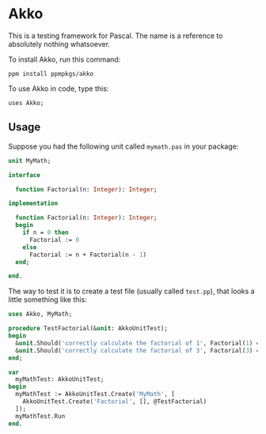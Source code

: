 # Akko

This is a testing framework for Pascal. The name is a reference to absolutely nothing whatsoever.

To install Akko, run this command:

~~~
ppm install ppmpkgs/akko
~~~

To use Akko in code, type this:

~~~
uses Akko;
~~~

## Usage

Suppose you had the following unit called `mymath.pas` in your package:

~~~ pascal
unit MyMath;

interface

  function Factorial(n: Integer): Integer;

implementation

  function Factorial(n: Integer): Integer;
  begin
    if n = 0 then
      Factorial := 0
    else
      Factorial := n + Factorial(n - 1)
  end;

end.
~~~

The way to test it is to create a test file (usually called `test.pp`), that looks a little something like this:

~~~ pascal
uses Akko, MyMath;

procedure TestFactorial(&unit: AkkoUnitTest);
begin
  &unit.Should('correctly calculate the factorial of 1', Factorial(1) = 1);
  &unit.Should('correctly calculate the factorial of 3', Factorial(3) = 3 + 2 + 1)
end;

var
  myMathTest: AkkoUnitTest;
begin
  myMathTest := AkkoUnitTest.Create('MyMath', [
    AkkoUnitTest.Create('Factorial', [], @TestFactorial)
  ]);
  myMathTest.Run
end.
~~~
